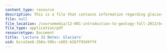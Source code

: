 ```yaml
---
content_type: resource
description: This is a file that contains information regarding glaciers.
file: null
file_location: /coursemedia/12-001-introduction-to-geology-fall-2013/bcca3aeb2b6a50bcc665b2b7f93d4ff4_MIT12_001F13_Lec32Notes.pdf
file_type: application/pdf
resourcetype: Document
title: 'Lecture 32 Notes: Glaciers'
uid: bcca3aeb-2b6a-50bc-c665-b2b7f93d4ff4
---
```


